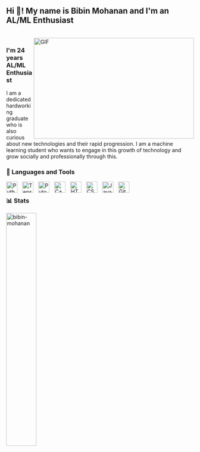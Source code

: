 <h2 align="left">Hi 👋! My name is Bibin Mohanan and I'm an AL/ML Enthusiast</h2>

<br />
<img align="right" height="270px" width="430px" alt="GIF" src="https://i.giphy.com/media/v1.Y2lkPTc5MGI3NjExb294ZDFzbWl0aWVnY3oweWF0NmFrYmtnYTc1a2tzbXhtdzhsOHl2cCZlcD12MV9pbnRlcm5hbF9naWZfYnlfaWQmY3Q9Zw/HtfFneOxp0fx6nUvYn/giphy.gif" />
<p align="center">
<p align="center">
  <h3> I'm 24 years AL/ML Enthusiast </h3>
</p>
I am a dedicated hardworking graduate who is also curious about new technologies and their rapid progression. I am a machine learning student who wants to engage in this growth of technology and grow socially and professionally through this.

### 🧰 Languages and Tools

<a href="https://www.python.org/">
<img align="left" alt="Python" width="30px" style="padding-right:10px;" src="https://upload.wikimedia.org/wikipedia/commons/c/c3/Python-logo-notext.svg" />
</a>
<a href="https://www.tensorflow.org/">
<img align="left" alt="Tensorflow" width="30px" style="padding-right:10px;" src="https://upload.wikimedia.org/wikipedia/commons/2/2d/Tensorflow_logo.svg" />
</a>
<a href="https://pytorch.org/">
<img align="left" alt="Pytorch" width="30px" style="padding-right:10px;" src="https://upload.wikimedia.org/wikipedia/commons/1/10/PyTorch_logo_icon.svg" />
</a>
<a href="https://isocpp.org/">
<img align="left" alt="C++" width="30px" style="padding-right:10px;" src="https://upload.wikimedia.org/wikipedia/commons/1/18/ISO_C%2B%2B_Logo.svg" />
</a>
<a href="https://html.spec.whatwg.org/multipage/">
<img align="left" alt="HTML" width="30px" style="padding-right:10px;" src="https://cdn.jsdelivr.net/gh/devicons/devicon/icons/html5/html5-plain.svg" />
</a>
<a href="https://www.w3.org/Style/CSS/">
<img align="left" alt="CSS" width="30px" style="padding-right:10px;" src="https://cdn.jsdelivr.net/gh/devicons/devicon/icons/css3/css3-plain.svg" />
</a>
<a href="https://www.javascript.com/">
<img align="left" alt="JavaScript" width="30px" style="padding-right:10px;" src="https://cdn.jsdelivr.net/gh/devicons/devicon/icons/javascript/javascript-plain.svg" />
</a>
<a href="https://github.com/">
<img align="left" alt="GitHub" width="30px" style="padding-right:10px;" src="https://upload.wikimedia.org/wikipedia/commons/9/91/Octicons-mark-github.svg" />
</a>
<br />

### 📊 Stats
<div>
  <img src="https://github-readme-stats.vercel.app/api?username=bibin-mohanan&show_icons=true&theme=gotham" style="width:40%; float:left; margin:0, 10%, 0, 0" alt="bibin-mohanan" />
</div>


